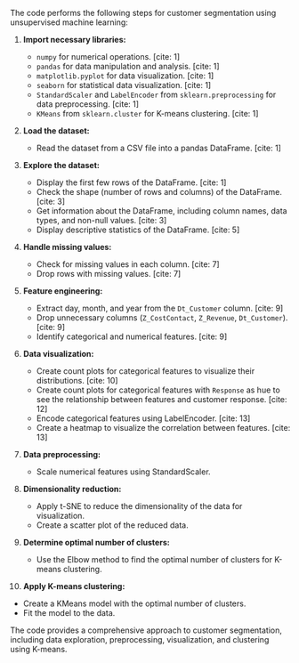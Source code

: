 The code performs the following steps for customer segmentation using unsupervised machine learning:

1. **Import necessary libraries:**
   - `numpy` for numerical operations. [cite: 1]
   - `pandas` for data manipulation and analysis. [cite: 1]
   - `matplotlib.pyplot` for data visualization. [cite: 1]
   - `seaborn` for statistical data visualization. [cite: 1]
   - `StandardScaler` and `LabelEncoder` from `sklearn.preprocessing` for data preprocessing. [cite: 1]
   - `KMeans` from `sklearn.cluster` for K-means clustering. [cite: 1]

2. **Load the dataset:**
   - Read the dataset from a CSV file into a pandas DataFrame. [cite: 1]

3. **Explore the dataset:**
   - Display the first few rows of the DataFrame. [cite: 1]
   - Check the shape (number of rows and columns) of the DataFrame. [cite: 3]
   - Get information about the DataFrame, including column names, data types, and non-null values. [cite: 3]
   - Display descriptive statistics of the DataFrame. [cite: 5]

4. **Handle missing values:**
   - Check for missing values in each column. [cite: 7]
   - Drop rows with missing values. [cite: 7]

5. **Feature engineering:**
   - Extract day, month, and year from the `Dt_Customer` column. [cite: 9]
   - Drop unnecessary columns (`Z_CostContact`, `Z_Revenue`, `Dt_Customer`). [cite: 9]
   - Identify categorical and numerical features. [cite: 9]

6. **Data visualization:**
   - Create count plots for categorical features to visualize their distributions. [cite: 10]
   - Create count plots for categorical features with `Response` as hue to see the relationship between features and customer response. [cite: 12]
   - Encode categorical features using LabelEncoder. [cite: 13]
   - Create a heatmap to visualize the correlation between features. [cite: 13]

7. **Data preprocessing:**
   - Scale numerical features using StandardScaler.

8. **Dimensionality reduction:**
   - Apply t-SNE to reduce the dimensionality of the data for visualization.
   - Create a scatter plot of the reduced data.

9. **Determine optimal number of clusters:**
   - Use the Elbow method to find the optimal number of clusters for K-means clustering.

10. **Apply K-means clustering:**
   - Create a KMeans model with the optimal number of clusters.
   - Fit the model to the data.

The code provides a comprehensive approach to customer segmentation, including data exploration, preprocessing, visualization, and clustering using K-means.
